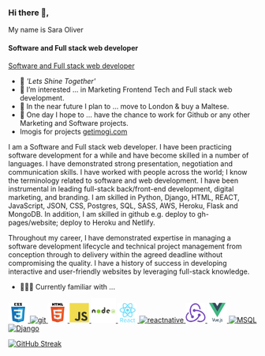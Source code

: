 ### Hi there 👋, 
My name is Sara Oliver 

#### Software and Full stack web developer
[Software and Full stack web developer](https://en.wikipedia.org/wiki/Full_stack)


- 🌟 *'Lets Shine Together'* 
- 👀 I’m interested ... in Marketing Frontend Tech and Full stack web development.
- 🎯 In the near future I plan to ... move to London & buy a Maltese.
- 🤞 One day I hope to ... have the chance to work for Github or any other Marketing and Software projects.
- Imogis for projects [getimogi.com](https://getemoji.com/assets/#animals-nature)
</p>
I am a Software and Full stack web developer. I have been practicing software development for a while and have become skilled in a number of languages. I have demonstrated strong presentation, negotiation and communication skills. I have worked with people across the world; I know the terminology related to software and web development. I have been instrumental in leading full-stack back/front-end development, digital marketing, and branding. I am skilled in Python, Django, HTML, REACT, JavaScript, JSON, CSS, Postgres, SQL, SASS, AWS, Heroku, Flask and MongoDB. In addition, I am skilled in github e.g. deploy to gh-pages/website; deploy to Heroku and Netlify.

Throughout my career, I have demonstrated expertise in managing a software development lifecycle and technical project management from conception through to delivery within the agreed deadline without compromising the quality. I have a history of success in developing interactive and user-friendly websites by leveraging full-stack knowledge.


- 👩🏼‍💻 Currently familiar with ...
<p align="left"> <a href="https://www.w3schools.com/css/" target="_blank" rel="noreferrer"> <img src="https://raw.githubusercontent.com/devicons/devicon/master/icons/css3/css3-original-wordmark.svg" alt="css3" width="40" height="40"/> </a> <a href="https://git-scm.com/" target="_blank" rel="noreferrer"> <img src="https://www.vectorlogo.zone/logos/git-scm/git-scm-icon.svg" alt="git" width="40" height="40"/> </a> <a href="https://www.w3.org/html/" target="_blank" rel="noreferrer"> <img src="https://raw.githubusercontent.com/devicons/devicon/master/icons/html5/html5-original-wordmark.svg" alt="html5" width="40" height="40"/> </a> <a href="https://developer.mozilla.org/en-US/docs/Web/JavaScript" target="_blank" rel="noreferrer"> <img src="https://raw.githubusercontent.com/devicons/devicon/master/icons/javascript/javascript-original.svg" alt="javascript" width="40" height="40"/> </a> <a href="https://nodejs.org" target="_blank" rel="noreferrer"> <img src="https://raw.githubusercontent.com/devicons/devicon/master/icons/nodejs/nodejs-original-wordmark.svg" alt="nodejs" width="50" height="50"/> </a> <a href="https://reactjs.org/" target="_blank" rel="noreferrer"> <img src="https://raw.githubusercontent.com/devicons/devicon/master/icons/react/react-original-wordmark.svg" alt="react" width="40" height="40"/> </a> <a href="https://reactnative.dev/" target="_blank" rel="noreferrer"> <img src="https://reactnative.dev/img/header_logo.svg" alt="reactnative" width="40" height="40"/> </a> <a href="https://redux.js.org" target="_blank" rel="noreferrer"> <img src="https://raw.githubusercontent.com/devicons/devicon/master/icons/redux/redux-original.svg" alt="redux" width="40" height="40"/> </a> <a href="https://vuejs.org/" target="_blank" rel="noreferrer"> <img src="https://raw.githubusercontent.com/devicons/devicon/master/icons/vuejs/vuejs-original-wordmark.svg" alt="vuejs" width="40" height="40"/> </a><a href="https://en.wikipedia.org/wiki/MySQL" target="_blank" rel="noreferrer"><img src="https://pngimg.com/uploads/mysql/mysql_PNG23.png" alt="MSQL" width="40" height="40"/> </a><a href="https://en.wikipedia.org/wiki/Django_(web_framework)" target="_blank" rel><img
src="https://static.djangoproject.com/img/logos/django-logo-negative.png" alt="Django" width="40" height="40" /><!--</a><a href="https://en.wikipedia.org/wiki/Python_(programming_language)" target="_blank"><img src="https://upload.wikimedia.org/wikipedia/commons/thumb/f/f8/Python_logo_and_wordmark.svg/1920px-Python_logo_and_wordmark.svg.png" alt="Python" width="40" height="40"/><a href="https://en.wikipedia.org/wiki/Flask_(web_framework)"><img 
src="https://encrypted-tbn0.gstatic.com/images?q=tbn:ANd9GcRIXwhfWKpnsbG9kGC1zdNV4gVCYxjGttZR2Kd5QlNkHa2pQ0BW" alt="Flask" width="50" height="50"/>
<a href="https://en.wikipedia.org/wiki/Heroku" target="_blank"><img src= "https://encrypted-tbn0.gstatic.com/images?q=tbn:ANd9GcQn7V0YFpB2Dtqw3RRtBBbyVLiNYzuVSwMhEyiMktF7iODaqrSLanaSI9llnPMvcXRUIWI&usqp=CAU" alt="Heroku" width="40" height="40"/>--></a></p>

		  
[![GitHub Streak](https://streak-stats.demolab.com?user=SOliv1&theme=nightowl)](https://git.io/streak-stats)

<!--[![GitHub Streak](https://streak-stats.demolab.com?user=SOliv1&theme=windows-dark&date_format=j%20M%5B%20Y%5D)](https://git.io/streak-stats)  🔥 🔥✨ -->
<!--[![GitHub Streak](https://streak-stats.demolab.com?user=SOliv1&theme=react)](https://git.io/streak-stats)-->
<!-- ![Sara Oliver](https://github-readme-streak-stats.herokuapp.com/?user=aylinhyusmen&theme=react&hide_border=true) -->

